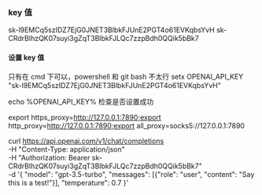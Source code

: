 ### key 值

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
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
#### 设置 key 值

只有在 cmd 下可以，powershell 和 git bash 不太行
setx OPENAI_API_KEY "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"

echo %OPENAI_API_KEY%
检查是否设置成功



export https_proxy=http://127.0.0.1:7890;export http_proxy=http://127.0.0.1:7890;export all_proxy=socks5://127.0.0.1:7890

curl https://api.openai.com/v1/chat/completions \
  -H "Content-Type: application/json" \
  -H "Authorization: Bearer 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" \
  -d '{
     "model": "gpt-3.5-turbo",
     "messages": [{"role": "user", "content": "Say this is a test!"}],
     "temperature": 0.7
   }'